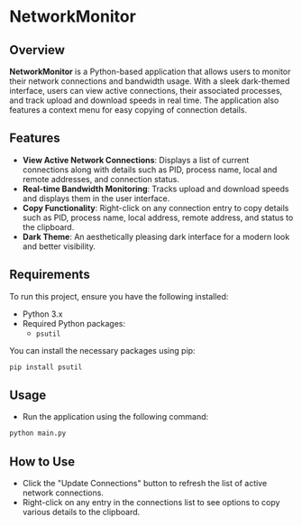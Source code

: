 # NetworkMonitor

## Overview
**NetworkMonitor** is a Python-based application that allows users to monitor their network connections and bandwidth usage. With a sleek dark-themed interface, users can view active connections, their associated processes, and track upload and download speeds in real time. The application also features a context menu for easy copying of connection details.

## Features
- **View Active Network Connections**: Displays a list of current connections along with details such as PID, process name, local and remote addresses, and connection status.
- **Real-time Bandwidth Monitoring**: Tracks upload and download speeds and displays them in the user interface.
- **Copy Functionality**: Right-click on any connection entry to copy details such as PID, process name, local address, remote address, and status to the clipboard.
- **Dark Theme**: An aesthetically pleasing dark interface for a modern look and better visibility.

## Requirements
To run this project, ensure you have the following installed:
- Python 3.x
- Required Python packages:
  - `psutil`
  
You can install the necessary packages using pip:

```bash
pip install psutil
```
## Usage

- Run the application using the following command:

```bash
python main.py
```
## How to Use

- Click the "Update Connections" button to refresh the list of active network connections.
- Right-click on any entry in the connections list to see options to copy various details to the clipboard.
